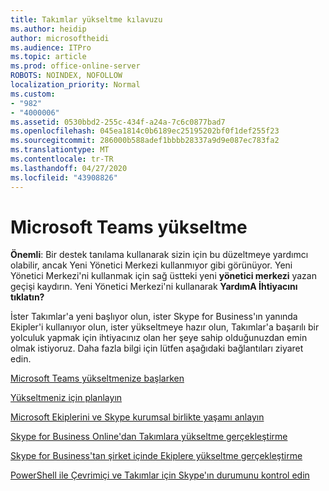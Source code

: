 ```yaml
---
title: Takımlar yükseltme kılavuzu
ms.author: heidip
author: microsoftheidi
ms.audience: ITPro
ms.topic: article
ms.prod: office-online-server
ROBOTS: NOINDEX, NOFOLLOW
localization_priority: Normal
ms.custom:
- "982"
- "4000006"
ms.assetid: 0530bbd2-255c-434f-a24a-7c6c0877bad7
ms.openlocfilehash: 045ea1814c0b6189ec25195202bf0f1def255f23
ms.sourcegitcommit: 286000b588adef1bbbb28337a9d9e087ec783fa2
ms.translationtype: MT
ms.contentlocale: tr-TR
ms.lasthandoff: 04/27/2020
ms.locfileid: "43908826"
---
```

# <a name="microsoft-teams-upgrade"></a>Microsoft Teams yükseltme

**Önemli**: Bir destek tanılama kullanarak sizin için bu düzeltmeye yardımcı olabilir, ancak Yeni Yönetici Merkezi kullanmıyor gibi görünüyor. Yeni Yönetici Merkezi'ni kullanmak için sağ üstteki yeni **yönetici merkezi** yazan geçişi kaydırın. Yeni Yönetici Merkezi'ni kullanarak **YardımA İhtiyacını tıklatın?**

İster Takımlar'a yeni başlıyor olun, ister Skype for Business'ın yanında Ekipler'i kullanıyor olun, ister yükseltmeye hazır olun, Takımlar'a başarılı bir yolculuk yapmak için ihtiyacınız olan her şeye sahip olduğunuzdan emin olmak istiyoruz. Daha fazla bilgi için lütfen aşağıdaki bağlantıları ziyaret edin.

[Microsoft Teams yükseltmenize başlarken](https://docs.microsoft.com/MicrosoftTeams/upgrade-start-here)

[Yükseltmeniz için planlayın](https://docs.microsoft.com/MicrosoftTeams/upgrade-plan-journey)

[Microsoft Ekiplerini ve Skype kurumsal birlikte yaşamı anlayın](https://docs.microsoft.com/MicrosoftTeams/teams-and-skypeforbusiness-coexistence-and-interoperability)

[Skype for Business Online'dan Takımlara yükseltme gerçekleştirme](https://docs.microsoft.com/MicrosoftTeams/upgrade-to-teams-execute-skypeforbusinessonline)

[Skype for Business'tan şirket içinde Ekiplere yükseltme gerçekleştirme](https://docs.microsoft.com/MicrosoftTeams/upgrade-to-teams-execute-skypeforbusinesshybridonprem)
 
[PowerShell ile Çevrimiçi ve Takımlar için Skype'ın durumunu kontrol edin](https://docs.microsoft.com/powershell/module/skype/get-csteamsupgradestatus?view=skype-ps)